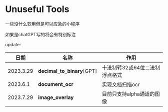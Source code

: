 # Unuseful Tools

一些没什么软用但是可以应急的小程序

如果是chatGPT写的将会有特别标注

update:

| 日期      | 名称                       | 作用                           |
| --------- | -------------------------- | ------------------------------ |
| 2023.3.29 | **decimal_to_binary**[GPT] | 十进制转32或64位二进制浮点格式 |
| 2023.6.1  | **document_ocr**           | 实现文档扫描ocr                |
| 2023.7.29 | **image_overlay**          | 目前只支持alpha通道的图像      |

